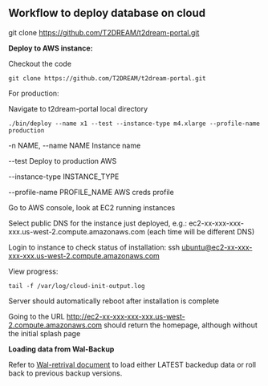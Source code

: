 ## Workflow to deploy database on cloud

git clone https://github.com/T2DREAM/t2dream-portal.git


**Deploy to AWS instance:**

Checkout the code

```
git clone https://github.com/T2DREAM/t2dream-portal.git
```

For production:

Navigate to t2dream-portal local directory 

```
./bin/deploy --name x1 --test --instance-type m4.xlarge --profile-name production
```
-n NAME, --name NAME  Instance name

--test                Deploy to production AWS

--instance-type INSTANCE_TYPE

--profile-name PROFILE_NAME
                        AWS creds profile


Go to AWS console, look at EC2 running instances

Select public DNS for the instance just deployed, e.g.:
ec2-xx-xxx-xxx-xxx.us-west-2.compute.amazonaws.com (each time will be different DNS)

Login to instance to check status of installation:
ssh ubuntu@ec2-xx-xxx-xxx-xxx.us-west-2.compute.amazonaws.com

View progress:
```
tail -f /var/log/cloud-init-output.log
```
Server should automatically reboot after installation is complete

Going to the URL http://ec2-xx-xxx-xxx-xxx.us-west-2.compute.amazonaws.com should return the homepage, although without the initial splash page


**Loading data from Wal-Backup**

Refer to [Wal-retrival document](https://github.com/T2DREAM/t2dream-portal/blob/master/t2dream_docs/database-backup-retrievals.md) to load either LATEST backedup data or roll back to previous backup versions.
